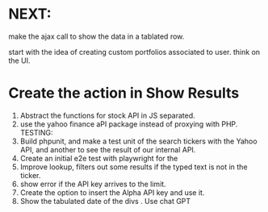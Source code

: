 # NEXT:

make the ajax call to show the data in a tablated row.

start with the idea of creating custom portfolios associated to user.
think on the UI.

# Create the action in Show Results

1) Abstract the functions for stock API in JS separated.
2) use the yahoo finance aPI package instead of proxying with PHP.
TESTING:
3) Build phpunit, and make a test unit of the search tickers with the Yahoo API, and another to see the result of our internal API.
4) Create an initial e2e test with playwright for the
5) Improve lookup, filters out some results if the typed text is not in the ticker.
6) show error if the API key arrives to the limit.
7) Create the option to insert the Alpha API key and use it.
8) Show the tabulated date of the divs . Use chat GPT
